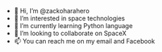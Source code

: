 - 👋 Hi, I’m @zackoharahero
- 👀 I’m interested in space technologies
- 🌱 I’m currently learning Python language
- 💞️ I’m looking to collaborate on SpaceX
- 📫 You can reach me on my email and Facebook

<!---
zackoharahero/zackoharahero is a ✨ special ✨ repository because its `README.md` (this file) appears on your GitHub profile.
You can click the Preview link to take a look at your changes.
--->
